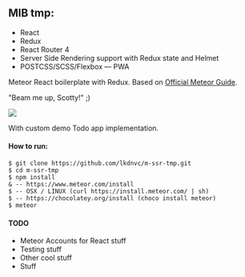 ## MIB tmp:

- React
- Redux
- React Router 4
- Server Side Rendering support with Redux state and Helmet
- POSTCSS/SCSS/Flexbox
— PWA

Meteor React boilerplate with Redux.
Based on [Official Meteor Guide](http://guide.meteor.com/).

"Beam me up, Scotty!" ;)

![](https://i.imgflip.com/l909e.jpg)

With custom demo Todo app implementation.

#### How to run:

```
$ git clone https://github.com/lkdnvc/m-ssr-tmp.git
$ cd m-ssr-tmp
$ npm install
& -- https://www.meteor.com/install
$ -- OSX / LINUX (curl https://install.meteor.com/ | sh) 
$ -- https://chocolatey.org/install (choco install meteor)
$ meteor
```

#### TODO

- Meteor Accounts for React stuff
- Testing stuff
- Other cool stuff
- Stuff
